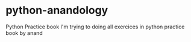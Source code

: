 # python-anandology
Python Practice book
I'm trying to doing all exercices in python practice book by anand
